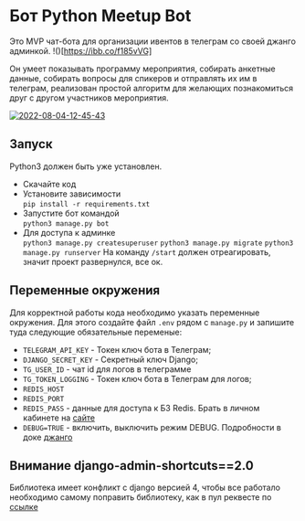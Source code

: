 # Бот Python Meetup Bot

Это MVP чат-бота для организации ивентов в телеграм со своей джанго админкой.
!()[https://ibb.co/f185vVG]

Он умеет показывать программу мероприятия, собирать анкетные данные, собирать вопросы для спикеров и отправлять их им в телеграм, реализован простой алгоритм для желающих познакомиться друг с другом участников мероприятия. 

<a href="https://ibb.co/f185vVG"><img src="https://i.ibb.co/j6V2R9Z/2022-08-04-12-45-43.png" alt="2022-08-04-12-45-43" border="0"></a>

## Запуск

Python3 должен быть уже установлен.

* Скачайте код
* Установите зависимости  
```pip install -r requirements.txt```
* Запустите бот командой  
```python3 manage.py bot```
* Для доступа к админке  
```python3 manage.py createsuperuser```
```python3 manage.py migrate```
```python3 manage.py runserver```
На команду `/start` должен отреагировать, значит проект развернулся, все ок.

## Переменные окружения

Для корректной работы кода необходимо указать переменные окружения. Для этого создайте файл `.env` рядом с `manage.py` и запишите туда следующие обязательные переменые:

* `TELEGRAM_API_KEY` - Токен ключ бота в Телеграм;
* `DJANGO_SECRET_KEY` - Секретный ключ Django;
* `TG_USER_ID` - чат id для логов в телеграмме
* `TG_TOKEN_LOGGING` - Токен ключ бота в Телеграм для логов;
* `REDIS_HOST` 
* `REDIS_PORT`
* `REDIS_PASS` - данные для доступа к БЗ Redis. Брать в личном кабинете на [сайте](https://redis.io/)
* `DEBUG=TRUE` - включить, выключить режим DEBUG. Подробности в доке [джанго](https://docs.djangoproject.com/en/4.0/ref/settings/)

## Внимание django-admin-shortcuts==2.0

Библиотека имеет конфликт с django версией 4, чтобы все работало необходимо самому поправить библиотеку, как в пул реквесте по [ссылке](https://github.com/alesdotio/django-admin-shortcuts/pull/40/commits/9fa4c1e7349a0da4dcbb77ec3aef19cd0f4be8d5)
